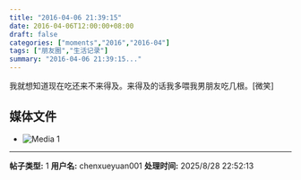 ```yaml
---
title: "2016-04-06 21:39:15"
date: 2016-04-06T12:00:00+08:00
draft: false
categories: ["moments","2016","2016-04"]
tags: ["朋友圈","生活记录"]
summary: "2016-04-06 21:39:15..."
---
```


我就想知道现在吃还来不来得及。来得及的话我多喂我男朋友吃几根。[微笑]

## 媒体文件

- ![Media 1](/Moments/photos/2016-04-06/201604062139150.jpg)

---

**帖子类型:** 1
**用户名:** chenxueyuan001
**处理时间:** 2025/8/28 22:52:13